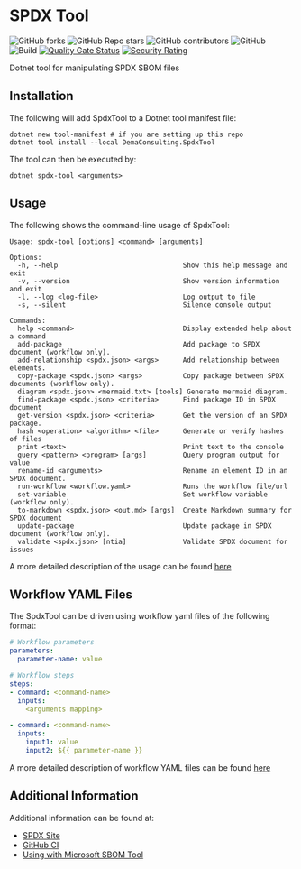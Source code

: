 # SPDX Tool

![GitHub forks](https://img.shields.io/github/forks/demaconsulting/SpdxTool?style=plastic)
![GitHub Repo stars](https://img.shields.io/github/stars/demaconsulting/SpdxTool?style=plastic)
![GitHub contributors](https://img.shields.io/github/contributors/demaconsulting/SpdxTool?style=plastic)
![GitHub](https://img.shields.io/github/license/demaconsulting/SpdxTool?style=plastic)
![Build](https://github.com/demaconsulting/SpdxTool/actions/workflows/build_on_push.yaml/badge.svg)
[![Quality Gate Status](https://sonarcloud.io/api/project_badges/measure?project=demaconsulting_SpdxTool&metric=alert_status)](https://sonarcloud.io/summary/new_code?id=demaconsulting_SpdxTool)
[![Security Rating](https://sonarcloud.io/api/project_badges/measure?project=demaconsulting_SpdxTool&metric=security_rating)](https://sonarcloud.io/summary/new_code?id=demaconsulting_SpdxTool)

Dotnet tool for manipulating SPDX SBOM files


## Installation

The following will add SpdxTool to a Dotnet tool manifest file:

```
dotnet new tool-manifest # if you are setting up this repo
dotnet tool install --local DemaConsulting.SpdxTool
```

The tool can then be executed by:

```
dotnet spdx-tool <arguments>
```


## Usage

The following shows the command-line usage of SpdxTool:

```
Usage: spdx-tool [options] <command> [arguments]

Options:
  -h, --help                               Show this help message and exit
  -v, --version                            Show version information and exit
  -l, --log <log-file>                     Log output to file
  -s, --silent                             Silence console output

Commands:
  help <command>                           Display extended help about a command
  add-package                              Add package to SPDX document (workflow only).
  add-relationship <spdx.json> <args>      Add relationship between elements.
  copy-package <spdx.json> <args>          Copy package between SPDX documents (workflow only).
  diagram <spdx.json> <mermaid.txt> [tools] Generate mermaid diagram.
  find-package <spdx.json> <criteria>      Find package ID in SPDX document
  get-version <spdx.json> <criteria>       Get the version of an SPDX package.
  hash <operation> <algorithm> <file>      Generate or verify hashes of files
  print <text>                             Print text to the console
  query <pattern> <program> [args]         Query program output for value
  rename-id <arguments>                    Rename an element ID in an SPDX document.
  run-workflow <workflow.yaml>             Runs the workflow file/url
  set-variable                             Set workflow variable (workflow only).
  to-markdown <spdx.json> <out.md> [args]  Create Markdown summary for SPDX document
  update-package                           Update package in SPDX document (workflow only).
  validate <spdx.json> [ntia]              Validate SPDX document for issues
```

A more detailed description of the usage can be found [here](https://github.com/demaconsulting/SpdxTool/blob/main/docs/spdx-tool-command-line.md)


## Workflow YAML Files

The SpdxTool can be driven using workflow yaml files of the following format:

```yaml
# Workflow parameters
parameters:
  parameter-name: value

# Workflow steps
steps:
- command: <command-name>
  inputs:
    <arguments mapping>

- command: <command-name>
  inputs:
    input1: value
    input2: ${{ parameter-name }}
```

A more detailed description of workflow YAML files can be found [here](https://github.com/demaconsulting/SpdxTool/blob/main/docs/spdx-tool-workflow-files.md)


## Additional Information

Additional information can be found at:

- [SPDX Site](https://spdx.dev/)
- [GitHub CI](https://github.com/demaconsulting/SpdxTool/blob/main/docs/spdx-tool-github-ci.md)
- [Using with Microsoft SBOM Tool](https://github.com/demaconsulting/SpdxTool/blob/main/docs/spdx-tool-and-sbom-tool.md)

